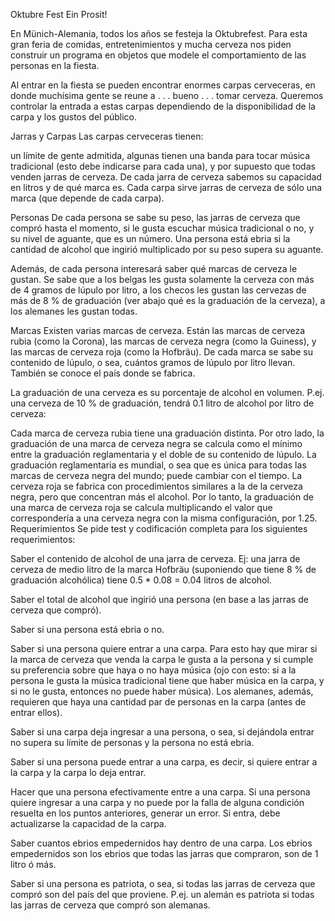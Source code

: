 Oktubre Fest
Ein Prosit!

En Münich-Alemania, todos los años se festeja la Oktubrefest. Para esta gran feria de comidas, entretenimientos y mucha cerveza nos piden construir un programa en objetos que modele el comportamiento de las personas en la fiesta.

Al entrar en la fiesta se pueden encontrar enormes carpas cerveceras, en donde muchísima gente se reune a . . . bueno . . . tomar cerveza. Queremos controlar la entrada a estas carpas dependiendo de la disponibilidad de la carpa y los gustos del público.

Jarras y Carpas
Las carpas cerveceras tienen:

un límite de gente admitida,
algunas tienen una banda para tocar música tradicional (esto debe indicarse para cada una),
y por supuesto que todas venden jarras de cerveza.
De cada jarra de cerveza sabemos su capacidad en litros y de qué marca es. Cada carpa sirve jarras de cerveza de sólo una marca (que depende de cada carpa).

Personas
De cada persona se sabe su peso, las jarras de cerveza que compró hasta el momento, si le gusta escuchar música tradicional o no, y su nivel de aguante, que es un número. Una persona está ebria si la cantidad de alcohol que ingirió multiplicado por su peso supera su aguante.

Además, de cada persona interesará saber qué marcas de cerveza le gustan. Se sabe que a los belgas les gusta solamente la cerveza con más de 4 gramos de lúpulo por litro, a los checos les gustan las cervezas de más de 8 % de graduación (ver abajo qué es la graduación de la cerveza), a los alemanes les gustan todas.

Marcas
Existen varias marcas de cerveza. Están las marcas de cerveza rubia (como la Corona), las marcas de cerveza negra (como la Guiness), y las marcas de cerveza roja (como la Hofbräu). De cada marca se sabe su contenido de lúpulo, o sea, cuántos gramos de lúpulo por litro llevan. También se conoce el país donde se fabrica.

La graduación de una cerveza es su porcentaje de alcohol en volumen. P.ej. una cerveza de 10 % de graduación, tendrá 0.1 litro de alcohol por litro de cerveza:

Cada marca de cerveza rubia tiene una graduación distinta.
Por otro lado, la graduación de una marca de cerveza negra se calcula como el mínimo entre la graduación reglamentaria y el doble de su contenido de lúpulo. La graduación reglamentaria es mundial, o sea que es única para todas las marcas de cerveza negra del mundo; puede cambiar con el tiempo.
La cerveza roja se fabrica con procedimientos similares a la de la cerveza negra, pero que concentran más el alcohol. Por lo tanto, la graduación de una marca de cerveza roja se calcula multiplicando el valor que correspondería a una cerveza negra con la misma configuración, por 1.25.
Requerimientos
Se pide test y codificación completa para los siguientes requerimientos:

Saber el contenido de alcohol de una jarra de cerveza. Ej: una jarra de cerveza de medio litro de la marca Hofbräu (suponiendo que tiene 8 % de graduación alcohólica) tiene 0.5 * 0.08 = 0.04 litros de alcohol.

Saber el total de alcohol que ingirió una persona (en base a las jarras de cerveza que compró).

Saber si una persona está ebria o no.

Saber si una persona quiere entrar a una carpa. Para esto hay que mirar si la marca de cerveza que venda la carpa le gusta a la persona y si cumple su preferencia sobre que haya o no haya música (ojo con esto: si a la persona le gusta la música tradicional tiene que haber música en la carpa, y si no le gusta, entonces no puede haber música). Los alemanes, además, requieren que haya una cantidad par de personas en la carpa (antes de entrar ellos).

Saber si una carpa deja ingresar a una persona, o sea, si dejándola entrar no supera su límite de personas y la persona no está ebria.

Saber si una persona puede entrar a una carpa, es decir, si quiere entrar a la carpa y la carpa lo deja entrar.

Hacer que una persona efectivamente entre a una carpa. Si una persona quiere ingresar a una carpa y no puede por la falla de alguna condición resuelta en los puntos anteriores, generar un error. Si entra, debe actualizarse la capacidad de la carpa.

Saber cuantos ebrios empedernidos hay dentro de una carpa. Los ebrios empedernidos son los ebrios que todas las jarras que compraron, son de 1 litro ó más.

Saber si una persona es patriota, o sea, si todas las jarras de cerveza que compró son del país del que proviene. P.ej. un alemán es patriota si todas las jarras de cerveza que compró son alemanas.
